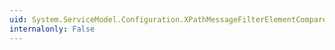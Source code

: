 ```yaml
---
uid: System.ServiceModel.Configuration.XPathMessageFilterElementComparer.System#Collections#IComparer#Compare(System.Object,System.Object)
internalonly: False
---
```

